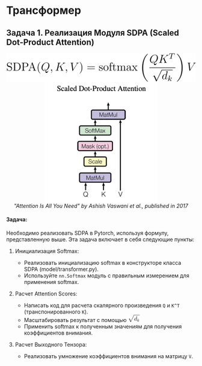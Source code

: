 
# Трансформер
## Задача 1. Реализация Модуля SDPA (Scaled Dot-Product Attention)


<p align="center">
  <img src="images/SDPA.png" alt="Equation 4" style="vertical-align: middle;"/>
  <img src="images/AIAYN_SDPA.png" alt="Screenshot" width="300" style="vertical-align: middle;"/>
<br>
  <em> "Attention Is All You Need" by Ashish Vaswani et al., published in 2017</em>
</p>

#### Задача:
Необходимо реализовать SDPA в Pytorch, используя формулу, представленную выше. Эта задача включает в себя следующие пункты:
1.  Инициализация Softmax:
     * Реализовать инициализацию softmax в конструкторе класса SDPA (model/transformer.py).
     * Используйте `nn.Softmax` модуль с правильным измерением для применения softmax.

2. Расчет Attention Scores:
     * Написать код для расчета скалярного произведения `Q` и `K^T` (транспонированного `K`).
     * Масштабировать результат с помощью <img src="images/sqrt_dk.png"/>
     * Применить softmax к полученным значениям для получения коэффициентов внимания.
3. Расчет Выходного Тензора:
     * Реализовать умножение коэффициентов внимания на матрицу `V`.
